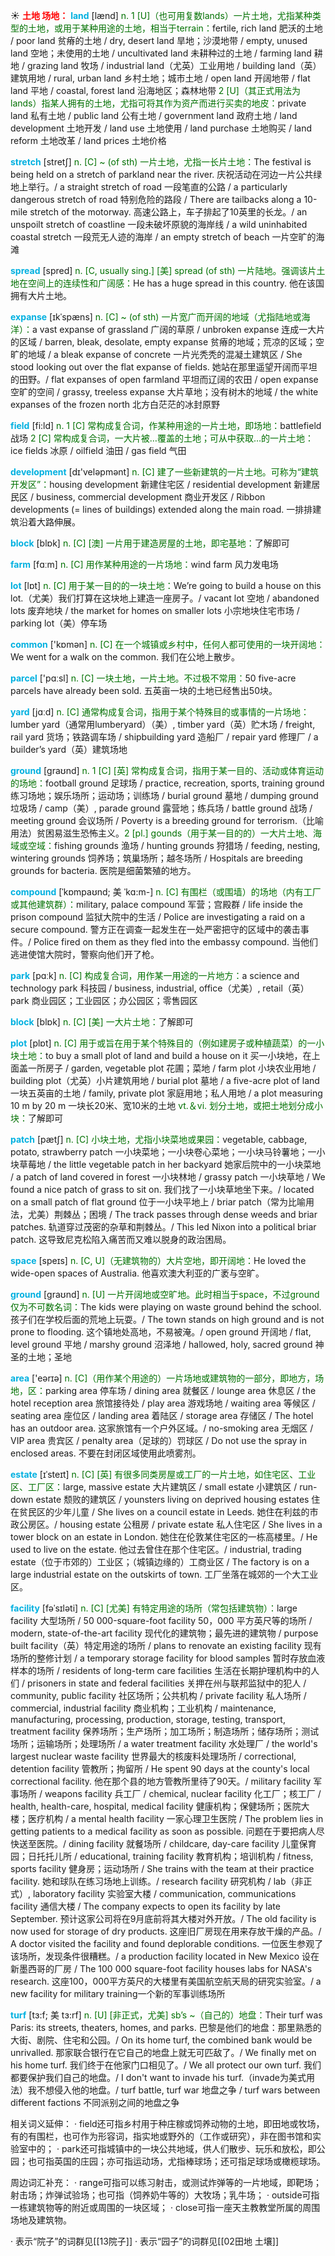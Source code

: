 ☀ <font color="red">**土地 场地：**</font>
<font color="sky blue">**land**</font> [lænd] 
<font color="rgb(227, 108, 9)">n. 1 [U]（也可用复数lands）一片土地，尤指某种类型的土地，或用于某种用途的土地，相当于terrain：</font>fertile, rich land 肥沃的土地 / poor land 贫瘠的土地 / dry, desert land 旱地；沙漠地带 / empty, unused land 空地；未使用的土地 / uncultivated land 未耕种过的土地 / farming land 耕地 / grazing land 牧场 / industrial land（尤英）工业用地 / building land（英）建筑用地 / rural, urban land 乡村土地；城市土地 / open land 开阔地带 / flat land 平地 / coastal, forest land 沿海地区；森林地带 <font color="rgb(227, 108, 9)">2 [U]（其正式用法为lands）指某人拥有的土地，尤指可将其作为资产而进行买卖的地皮：</font>private land 私有土地 / public land 公有土地 / government land 政府土地 / land development 土地开发 / land use 土地使用 / land purchase 土地购买 / land reform 土地改革 / land prices 土地价格
           
<font color="sky blue">**stretch**</font> [stretʃ]
<font color="rgb(227, 108, 9)">n. [C] ~ (of sth) 一片土地，尤指一长片土地：</font>The festival is being held on a stretch of parkland near the river. 庆祝活动在河边一片公共绿地上举行。/ a straight stretch of road 一段笔直的公路 / a particularly dangerous stretch of road 特别危险的路段 / There are tailbacks along a 10-mile stretch of the motorway. 高速公路上，车子排起了10英里的长龙。/ an unspoilt stretch of coastline 一段未破坏原貌的海岸线 / a wild uninhabited coastal stretch 一段荒无人迹的海岸 / an empty stretch of beach 一片空旷的海滩

<font color="sky blue">**spread**</font> [spred] 
<font color="rgb(227, 108, 9)">n. [C, usually sing.] [美] spread (of sth) 一片陆地。强调该片土地在空间上的连续性和广阔感：</font>He has a huge spread in this country. 他在该国拥有大片土地。
           
<font color="sky blue">**expanse**</font> [ɪkˈspæns]
<font color="rgb(227, 108, 9)">n. [C] ~ (of sth) 一片宽广而开阔的地域（尤指陆地或海洋）：</font>a vast expanse of grassland 广阔的草原 / unbroken expanse 连成一大片的区域 / barren, bleak, desolate, empty expanse 贫瘠的地域；荒凉的区域；空旷的地域 / a bleak expanse of concrete 一片光秃秃的混凝土建筑区 / She stood looking out over the flat expanse of fields. 她站在那里遥望开阔而平坦的田野。/ flat expanses of open farmland 平坦而辽阔的农田 / open expanse 空旷的空间 / grassy, treeless expanse 大片草地；没有树木的地域 / the white expanses of the frozen north 北方白茫茫的冰封原野

<font color="sky blue">**field**</font> [fi:ld] 
<font color="rgb(227, 108, 9)">n. 1 [C] 常构成复合词，作某种用途的一片土地，即场地：</font>battlefield 战场 <font color="rgb(227, 108, 9)">2 [C] 常构成复合词，一大片被…覆盖的土地；可从中获取…的一片土地：</font>ice fields 冰原 / oilfield 油田 / gas field 气田

<font color="sky blue">**development**</font> [dɪ'veləpmənt] 
<font color="rgb(227, 108, 9)">n. [C] 建了一些新建筑的一片土地。可称为“建筑开发区”：</font>housing development 新建住宅区 / residential development 新建居民区 / business, commercial development 商业开发区 / Ribbon developments (= lines of buildings) extended along the main road. 一排排建筑沿着大路伸展。

<font color="sky blue">**block**</font> [blɒk] 
<font color="rgb(227, 108, 9)">n. [C] [澳] 一片用于建造房屋的土地，即宅基地：</font>了解即可

<font color="sky blue">**farm**</font> [fɑːm] 
<font color="rgb(227, 108, 9)">n. [C] 用作某种用途的一片场地：</font>wind farm 风力发电场

<font color="sky blue">**lot**</font> [lɒt] 
<font color="rgb(227, 108, 9)">n. [C] 用于某一目的的一块土地：</font>We’re going to build a house on this lot.（尤美）我们打算在这块地上建造一座房子。/ vacant lot 空地 / abandoned lots 废弃地块 / the market for homes on smaller lots 小宗地块住宅市场 / parking lot（美）停车场

<font color="sky blue">**common**</font> ['kɒmən] 
<font color="rgb(227, 108, 9)">n. [C] 在一个城镇或乡村中，任何人都可使用的一块开阔地：</font>We went for a walk on the common. 我们在公地上散步。

<font color="sky blue">**parcel**</font> ['pɑːsl] 
<font color="rgb(227, 108, 9)">n. [C] 一块土地，一片土地。不过极不常用：</font>50 five-acre parcels have already been sold. 五英亩一块的土地已经售出50块。

<font color="sky blue">**yard**</font> [jɑːd] 
<font color="rgb(227, 108, 9)">n. [C] 通常构成复合词，指用于某个特殊目的或事情的一片场地：</font>lumber yard（通常用lumberyard）（美）, timber yard（英）贮木场 / freight, rail yard 货场；铁路调车场 / shipbuilding yard 造船厂 / repair yard 修理厂 / a builder’s yard（英）建筑场地

<font color="sky blue">**ground**</font> [ɡraʊnd] 
<font color="rgb(227, 108, 9)">n. 1 [C] [英] 常构成复合词，指用于某一目的、活动或体育运动的场地：</font>football ground 足球场 / practice, recreation, sports, training ground 练习场地；娱乐场所；运动场；训练场 / burial ground 墓地 / dumping ground 垃圾场 / camp（美）, parade ground 露营地；练兵场 / battle ground 战场 / meeting ground 会议场所 / Poverty is a breeding ground for terrorism.（比喻用法）贫困易滋生恐怖主义。<font color="rgb(227, 108, 9)">2 [pl.] gounds（用于某一目的的）一大片土地、海域或空域：</font>fishing grounds 渔场 / hunting grounds 狩猎场 / feeding, nesting, wintering grounds 饲养场；筑巢场所；越冬场所 / Hospitals are breeding grounds for bacteria. 医院是细菌繁殖的地方。
           
<font color="sky blue">**compound**</font> [ˈkɒmpaʊnd; 美 ˈkɑ:m-]
<font color="rgb(227, 108, 9)">n. [C] 有围栏（或围墙）的场地（内有工厂或其他建筑群）：</font>military, palace compound 军营；宫殿群 / life inside the prison compound 监狱大院中的生活 / Police are investigating a raid on a secure compound. 警方正在调查一起发生在一处严密把守的区域中的袭击事件。/ Police fired on them as they fled into the embassy compound. 当他们逃进使馆大院时，警察向他们开了枪。

<font color="sky blue">**park**</font> [pɑːk] 
<font color="rgb(227, 108, 9)">n. [C] 构成复合词，用作某一用途的一片地方：</font>a science and technology park 科技园 / business, industrial, office（尤美）, retail（英）park 商业园区；工业园区；办公园区；零售园区

<font color="sky blue">**block**</font> [blɒk] 
<font color="rgb(227, 108, 9)">n. [C] [美] 一大片土地：</font>了解即可

<font color="sky blue">**plot**</font> [plɒt] 
<font color="rgb(227, 108, 9)">n. [C] 用于或旨在用于某个特殊目的（例如建房子或种植蔬菜）的一小块土地：</font>to buy a small plot of land and build a house on it 买一小块地，在上面盖一所房子 / garden, vegetable plot 花圃；菜地 / farm plot 小块农业用地 / building plot（尤英）小片建筑用地 / burial plot 墓地 / a five-acre plot of land 一块五英亩的土地 / family, private plot 家庭用地；私人用地 / a plot measuring 10 m by 20 m 一块长20米、宽10米的土地 <font color="rgb(227, 108, 9)">vt.＆vi. 划分土地，或把土地划分成小块：</font>了解即可
           
<font color="sky blue">**patch**</font> [pætʃ]
<font color="rgb(227, 108, 9)">n. [C] 小块土地，尤指小块菜地或果园：</font>vegetable, cabbage, potato, strawberry patch 一小块菜地；一小块卷心菜地；一小块马铃薯地；一小块草莓地 / the little vegetable patch in her backyard 她家后院中的一小块菜地 / a patch of land covered in forest 一小块林地 / grassy patch 一小块草地 / We found a nice patch of grass to sit on. 我们找了一小块草地坐下来。/ located on a small patch of flat ground 位于一小块平地上 / briar patch（常为比喻用法，尤美）荆棘丛；困境 / The track passes through dense weeds and briar patches. 轨道穿过茂密的杂草和荆棘丛。/ This led Nixon into a political briar patch. 这导致尼克松陷入痛苦而又难以脱身的政治困局。

<font color="sky blue">**space**</font> [speɪs] 
<font color="rgb(227, 108, 9)">n. [C, U]（无建筑物的）大片空地，即开阔地：</font>He loved the wide-open spaces of Australia. 他喜欢澳大利亚的广袤与空旷。

<font color="sky blue">**ground**</font> [ɡraʊnd] 
<font color="rgb(227, 108, 9)">n. [U] 一片开阔地或空旷地。此时相当于space，不过ground仅为不可数名词：</font>The kids were playing on waste ground behind the school. 孩子们在学校后面的荒地上玩耍。/ The town stands on high ground and is not prone to flooding. 这个镇地处高地，不易被淹。/ open ground 开阔地 / flat, level ground 平地 / marshy ground 沼泽地 / hallowed, holy, sacred ground 神圣的土地；圣地

<font color="sky blue">**area**</font> ['eərɪə] 
<font color="rgb(227, 108, 9)">n. [C]（用作某个用途的）一片场地或建筑物的一部分，即地方，场地，区：</font>parking area 停车场 / dining area 就餐区 / lounge area 休息区 / the hotel reception area 旅馆接待处 / play area 游戏场地 / waiting area 等候区 / seating area 座位区 / landing area 着陆区 / storage area 存储区 / The hotel has an outdoor area. 这家旅馆有一个户外区域。/ no-smoking area 无烟区 / VIP area 贵宾区 / penalty area（足球的）罚球区 / Do not use the spray in enclosed areas. 不要在封闭区域使用此喷雾剂。
           
<font color="sky blue">**estate**</font> [ɪˈsteɪt]
<font color="rgb(227, 108, 9)">n. [C] [英] 有很多同类房屋或工厂的一片土地，如住宅区、工业区、工厂区：</font>large, massive estate 大片建筑区 / small estate 小建筑区 / run-down estate 颓败的建筑区 / younsters living on deprived housing estates 住在贫民区的少年儿童 / She lives on a council estate in Leeds. 她住在利兹的市政公房区。/ housing estate 公租房 / private estate 私人住宅区 / She lives in a tower block on an estate in London. 她住在伦敦某住宅区的一栋高楼里。/ He used to live on the estate. 他过去曾住在那个住宅区。/ industrial, trading estate（位于市郊的）工业区；（城镇边缘的）工商业区 / The factory is on a large industrial estate on the outskirts of town. 工厂坐落在城郊的一个大工业区。
           
<font color="sky blue">**facility**</font> [fəˈsɪləti]
<font color="rgb(227, 108, 9)">n. [C] [尤美] 有特定用途的场所（常包括建筑物）：</font>large facility 大型场所 / 50 000-square-foot facility 50，000 平方英尺等的场所 / modern, state-of-the-art facility 现代化的建筑物；最先进的建筑物 / purpose built facility（英）特定用途的场所 / plans to renovate an existing facility 现有场所的整修计划 / a temporary storage facility for blood samples 暂时存放血液样本的场所 / residents of long-term care facilities 生活在长期护理机构中的人们 / prisoners in state and federal facilities 关押在州与联邦监狱中的犯人 / community, public facility 社区场所；公共机构 / private facility 私人场所 / commercial, industrial facility 商业机构；工业机构 / maintenance, manufacturing, processing, production, storage, testing, transport, treatment facility 保养场所；生产场所；加工场所；制造场所；储存场所；测试场所；运输场所；处理场所 / a water treatment facility 水处理厂 / the world's largest nuclear waste facility 世界最大的核废料处理场所 / correctional, detention facility 管教所；拘留所 / He spent 90 days at the county's local correctional facility. 他在那个县的地方管教所里待了90天。/ military facility 军事场所 / weapons facility 兵工厂 / chemical, nuclear facility 化工厂；核工厂 / health, health-care, hospital, medical facility 健康机构；保健场所；医院大楼；医疗机构 / a mental health facility 一家心理卫生医院 / The problem lies in getting patients to a medical facility as soon as possible. 问题在于要把病人尽快送至医院。/ dining facility 就餐场所 / childcare, day-care facility 儿童保育园；日托托儿所 / educational, training facility 教育机构；培训机构 / fitness, sports facility 健身房；运动场所 / She trains with the team at their practice facility. 她和球队在练习场地上训练。/ research facility 研究机构 / lab（非正式）, laboratory facility 实验室大楼 / communication, communications facility 通信大楼 / The company expects to open its facility by late September. 预计这家公司将在9月底前将其大楼对外开放。/ The old facility is now used for storage of dry products. 这座旧厂房现在用来存放干燥的产品。/ A doctor visited the facility and found deplorable conditions. 一位医生参观了该场所，发现条件很糟糕。/ a production facility located in New Mexico 设在新墨西哥的厂房 / The 100 000 square-foot facility houses labs for NASA's research. 这座100，000平方英尺的大楼里有美国航空航天局的研究实验室。/ a new facility for military training一个新的军事训练场所
            
<font color="sky blue">**turf**</font> [tɜ:f; 美 tɜ:rf]
<font color="rgb(227, 108, 9)">n. [U] [非正式，尤美] sb’s ~（自己的）地盘：</font>Their turf was Paris: its streets, theaters, homes, and parks. 巴黎是他们的地盘：那里熟悉的大街、剧院、住宅和公园。/ On its home turf, the combined bank would be unrivalled. 那家联合银行在它自己的地盘上就无可匹敌了。/ We finally met on his home turf. 我们终于在他家门口相见了。/ We all protect our own turf. 我们都要保护我们自己的地盘。/ I don't want to invade his turf.（invade为美式用法）我不想侵入他的地盘。/ turf battle, turf war 地盘之争 / turf wars between different factions 不同派别之间的地盘之争

相关词义延伸：
· field还可指乡村用于种庄稼或饲养动物的土地，即田地或牧场，有的有围栏，也可作为形容词，指实地或野外的（工作或研究），非在图书馆和实验室中的；
· park还可指城镇中的一块公共地域，供人们散步、玩乐和放松，即公园；也可指英国的庄园；亦可指运动场，尤指棒球场；还可指足球场或橄榄球场。

周边词汇补充：
· range可指可以练习射击，或测试炸弹等的一片地域，即靶场；射击场；炸弹试验场；也可指（饲养奶牛等的）大牧场；乳牛场；
· outside可指一栋建筑物等的附近或周围的一块区域；
· close可指一座天主教教堂所属的周围场地及建筑物。

· 表示“院子”的词群见[[13院子]]
· 表示“园子”的词群见[[02田地 土壤]]
